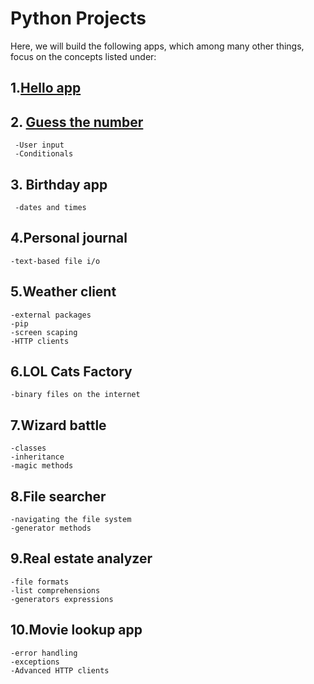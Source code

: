 
# Python Projects

Here, we will build the following apps, which among many other things, focus on the concepts listed under:





## 1.[Hello app](https://github.com/Manisha868/Python-s-Project/blob/main/01_hello.ipyn)
## 2. [Guess the number](https://github.com/Manisha868/Python-s-Project/blob/main/02_Guess_the_Number.ipynb)
     -User input 
     -Conditionals
## 3. Birthday app 
     -dates and times
## 4.Personal journal 
    -text-based file i/o
## 5.Weather client 
    -external packages 
    -pip 
    -screen scaping 
    -HTTP clients
## 6.LOL Cats Factory
    -binary files on the internet 
## 7.Wizard battle 
    -classes 
    -inheritance 
    -magic methods
## 8.File searcher
    -navigating the file system 
    -generator methods
## 9.Real estate analyzer 
    -file formats 
    -list comprehensions 
    -generators expressions
## 10.Movie lookup app
    -error handling
    -exceptions
    -Advanced HTTP clients
